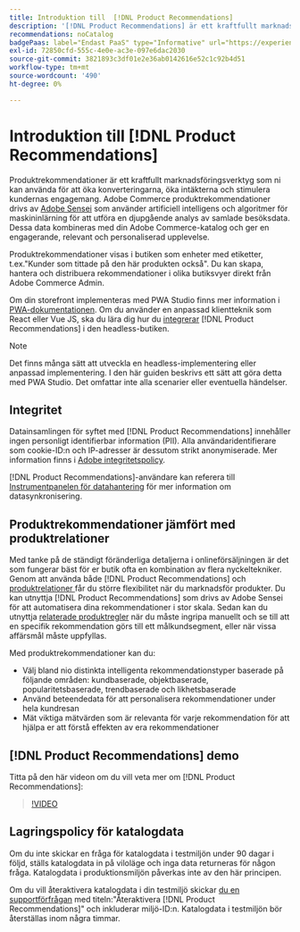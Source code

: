 ```yaml
---
title: Introduktion till  [!DNL Product Recommendations]
description: '[!DNL Product Recommendations] är ett kraftfullt marknadsföringsverktyg som du kan använda för att öka konverteringarna, öka intäkterna och stimulera kundernas engagemang.'
recommendations: noCatalog
badgePaas: label="Endast PaaS" type="Informative" url="https://experienceleague.adobe.com/en/docs/commerce/user-guides/product-solutions" tooltip="Gäller endast Adobe Commerce i molnprojekt (Adobe-hanterad PaaS-infrastruktur) och lokala projekt."
exl-id: 72850cfd-555c-4e0e-ac3e-097e6dac2030
source-git-commit: 3821893c3df01e2e36ab0142616e52c1c92b4d51
workflow-type: tm+mt
source-wordcount: '490'
ht-degree: 0%

---
```


# Introduktion till [!DNL Product Recommendations]

Produktrekommendationer är ett kraftfullt marknadsföringsverktyg som ni kan använda för att öka konverteringarna, öka intäkterna och stimulera kundernas engagemang. Adobe Commerce produktrekommendationer drivs av [Adobe Sensei](https://www.adobe.com/sensei.html) som använder artificiell intelligens och algoritmer för maskininlärning för att utföra en djupgående analys av samlade besöksdata. Dessa data kombineras med din Adobe Commerce-katalog och ger en engagerande, relevant och personaliserad upplevelse.

Produktrekommendationer visas i butiken som enheter med etiketter, t.ex.&quot;Kunder som tittade på den här produkten också&quot;. Du kan skapa, hantera och distribuera rekommendationer i olika butiksvyer direkt från Adobe Commerce Admin.

Om din storefront implementeras med PWA Studio finns mer information i [PWA-dokumentationen](https://developer.adobe.com/commerce/pwa-studio/integrations/product-recommendations/). Om du använder en anpassad klientteknik som React eller Vue JS, ska du lära dig hur du [integrerar](headless.md) [!DNL Product Recommendations] i den headless-butiken.

>[!NOTE]
>
>Det finns många sätt att utveckla en headless-implementering eller anpassad implementering. I den här guiden beskrivs ett sätt att göra detta med PWA Studio. Det omfattar inte alla scenarier eller eventuella händelser.

## Integritet

Datainsamlingen för syftet med [!DNL Product Recommendations] innehåller ingen personligt identifierbar information (PII). Alla användaridentifierare som cookie-ID:n och IP-adresser är dessutom strikt anonymiserade. Mer information finns i [Adobe integritetspolicy](https://www.adobe.com/privacy/policy.html).

[!DNL Product Recommendations]-användare kan referera till [Instrumentpanelen för datahantering](https://experienceleague.adobe.com/docs/commerce-admin/systems/data-transfer/data-dashboard.html) för mer information om datasynkronisering.

## Produktrekommendationer jämfört med produktrelationer

Med tanke på de ständigt föränderliga detaljerna i onlineförsäljningen är det som fungerar bäst för er butik ofta en kombination av flera nyckeltekniker. Genom att använda både [!DNL Product Recommendations] och [ produktrelationer ](https://experienceleague.adobe.com/docs/commerce-admin/marketing/promotions/product-relationships/product-relationships.html) får du större flexibilitet när du marknadsför produkter. Du kan utnyttja [!DNL Product Recommendations] som drivs av Adobe Sensei för att automatisera dina rekommendationer i stor skala. Sedan kan du utnyttja [relaterade produktregler](https://experienceleague.adobe.com/docs/commerce-admin/marketing/promotions/product-relationships/product-related-rules.html) när du måste ingripa manuellt och se till att en specifik rekommendation görs till ett målkundsegment, eller när vissa affärsmål måste uppfyllas.

Med produktrekommendationer kan du:

- Välj bland nio distinkta intelligenta rekommendationstyper baserade på följande områden: kundbaserade, objektbaserade, popularitetsbaserade, trendbaserade och likhetsbaserade
- Använd beteendedata för att personalisera rekommendationer under hela kundresan
- Mät viktiga mätvärden som är relevanta för varje rekommendation för att hjälpa er att förstå effekten av era rekommendationer

## [!DNL Product Recommendations] demo

Titta på den här videon om du vill veta mer om [!DNL Product Recommendations]:

>[!VIDEO](https://video.tv.adobe.com/v/343991?quality=12)

## Lagringspolicy för katalogdata

Om du inte skickar en fråga för katalogdata i testmiljön under 90 dagar i följd, ställs katalogdata in på viloläge och inga data returneras för någon fråga. Katalogdata i produktionsmiljön påverkas inte av den här principen.

Om du vill återaktivera katalogdata i din testmiljö skickar [du en supportförfrågan](https://experienceleague.adobe.com/en/docs/commerce-knowledge-base/kb/help-center-guide/magento-help-center-user-guide#experience-league-start-page) med titeln:&quot;Återaktivera [!DNL Product Recommendations]&quot; och inkluderar miljö-ID:n. Katalogdata i testmiljön bör återställas inom några timmar.
